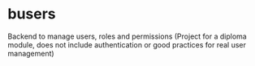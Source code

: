 # busers
Backend to manage users, roles and permissions (Project for a diploma module, does not include authentication or good practices for real user management)
